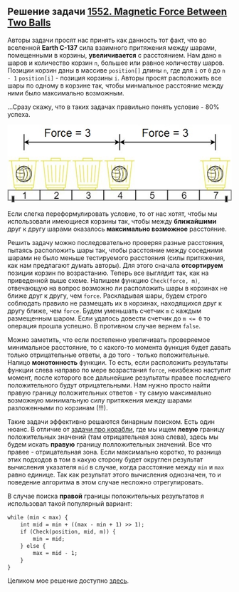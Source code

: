 ## Решение задачи [1552. Magnetic Force Between Two Balls](https://leetcode.com/problems/magnetic-force-between-two-balls/)

Авторы задачи просят нас принять как данность тот факт, что во вселенной **Earth C-137** сила взаимного притяжения между шарами, помещенными в корзины, **увеличивается** с расстоянием. Нам дано `m` шаров и количество корзин `n`, большее или равное количеству шаров. Позиции корзин даны в массиве `position[]` длины `n`, где для `i` от `0` до `n - 1` `position[i]` - позиция корзины `i`. Авторы просят расположить все шары по одному в корзине так, чтобы минмальное расстояние между ними было максимально возможным.

...Сразу скажу, что в таких задачах правильно понять условие - 80% успеха. 

![](Img/q3v1.jpg)

Если слегка переформулировать условие, то от нас хотят, чтобы мы использовали имеющиеся корзины так, чтобы между **ближайшими** друг к другу шарами оказалось **максимально возможное** расстояние. 

Решить задачу можно последовательно проверяя разные расстояния, пытаясь расположить шары так, чтобы расстояние между соседними шарами не было меньше тестируемого расстояния (силы притяжения, как нам предлагают думать авторы). Для этого сначала **отсортируем** позиции корзин по возрастанию. Теперь все выглядит так, как на приведенной выше схеме. Напишем функцию `Check(force, m)`, отвечающую на вопрос возможно ли расположить шары в корзинах не ближе друг к другу, чем `force`. Раскладывая шары, будем строго соблюдать правило не размещать их в корзинах, находящихся друг к другу ближе, чем `force`. Будем уменьшать счетчик `m` с каждым размещенным шаром. Если удалось довести счетчик до `m <= 0` то операция прошла успешно. В противном случае вернем `false`.

Можно заметить, что если постепенно увеличивать проверяемое минимальное расстояние, то с какого-то момента функция будет давать только отрицательные ответы, а до того - только положительные. Налицо **монотонность** функции. То есть, если расположить результаты функции слева направо по мере возрастания `force`, неизбежно наступит момент, после которого все дальнейшие результаты правее последнего положительного будут отрицательными. Нам нужно просто найти правую границу положительных ответов - ту самую максимально возможную минимальную силу притяжения между шарами разложенными по корзинам (!!!).

Такие задачи эффективно решаются бинарным поиском. Есть один нюанс. В отличие от [задачи про корабли](../1011_Capacity_To_Ship_Packages_Within_D_Days/), где мы ищем **левую** границу положительных значений (там отрицательная зона слева), здесь мы будем искать **правую** границу полложительных значений. Все что правее - отрицательная зона. Если максимально коротко, то разница этих подходов в том в какую сторону будет округлен результат вычисления указателя `mid` в случае, когда расстояние между `min` и `max` равно единице. Так как результат этого вычисления однозначен, то и поведение алгоритма в этом случае несложно отрегулировать.

В случае поиска **правой** границы положительных результатов я использовал такой популярный вариант:

```
while (min < max) {
    int mid = min + ((max - min + 1) >> 1);
    if (Check(position, mid, m)) {
        min = mid;
    } else {
        max = mid - 1;
    }
}
```

Целиком мое решение доступно [здесь](solution.cpp).
